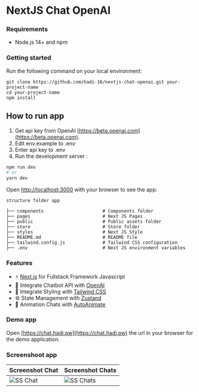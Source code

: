 # NextJS Chat OpenAI

### Requirements

- Node.js 14+ and npm

### Getting started

Run the following command on your local environment:

```shell
git clone https://github.com/hadi-16/nextjs-chat-openai.git your-project-name
cd your-project-name
npm install
```

## How to run app

1. Get api key from OpenAI [https://beta.openai.com](https://beta.openai.com).
2. Edit env.example to .env
3. Enter api key to .env
4. Run the development server : 

```bash
npm run dev
# or
yarn dev
```

Open [http://localhost:3000](http://localhost:3000) with your browser to see the app.

```shell
structure folder app

├── components                      # Components folder
├── pages                           # Next JS Pages
├── public                          # Public assets folder
├── store                           # Store folder
├── styles                          # Next JS Style
├── README.md                       # README file
├── tailwind.config.js              # Tailwind CSS configuration
├── .env                            # Next JS environment variables
```

### Features

- ⚡ [Next.js](https://nextjs.org) for Fullstack Framework Javascript
- 🤖 Integrate Chatbot API with [OpenAI](https://openai.com)
- 💎 Integrate Styling with [Tailwind CSS](https://tailwindcss.com)
- ⚙️ State Management with [Zustand](https://www.npmjs.com/package/zustand)
- 🔦 Animation Chats with [AutoAnimate](https://auto-animate.formkit.com)

### Demo app
Open [https://chat.hadi.pw](https://chat.hadi.pw) the url in your browser for the demo application.

### Screenshoot app

| Screenshot Chat | Screenshot Chats |
| --- | --- |
| ![SS Chat](https://github.com/hadi-16/nextjs-chat-openai/blob/main/public/image/ss-chat.jpeg?raw=true "ss nextjs chat openai") | ![SS Chats](https://github.com/hadi-16/nextjs-chat-openai/blob/main/public/image/ss-chats.jpeg?raw=true "ss nextjs chat openai") |
